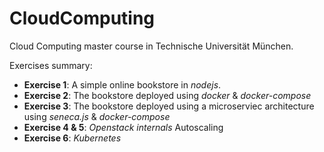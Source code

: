 # CloudComputing
Cloud Computing master course in Technische Universität München.

Exercises summary:

* **Exercise 1**: A simple online bookstore in _nodejs_.
* **Exercise 2**: The bookstore deployed using _docker_ & _docker-compose_
* **Exercise 3**: The bookstore deployed using a microserviec architecture using _seneca.js_ & _docker-compose_
* **Exercise 4 & 5**: _Openstack internals_ Autoscaling
* **Exercise 6**: _Kubernetes_ 
